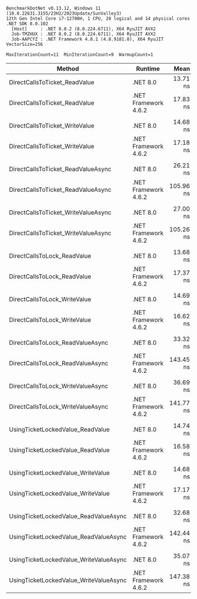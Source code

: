 ```

BenchmarkDotNet v0.13.12, Windows 11 (10.0.22631.3155/23H2/2023Update/SunValley3)
12th Gen Intel Core i7-12700H, 1 CPU, 20 logical and 14 physical cores
.NET SDK 8.0.102
  [Host]     : .NET 8.0.2 (8.0.224.6711), X64 RyuJIT AVX2
  Job-TMZHUX : .NET 8.0.2 (8.0.224.6711), X64 RyuJIT AVX2
  Job-AAPCYZ : .NET Framework 4.8.1 (4.8.9181.0), X64 RyuJIT VectorSize=256

MaxIterationCount=11  MinIterationCount=9  WarmupCount=1  

```
| Method                                 | Runtime              | Mean      | Error    | StdDev   | Ratio | RatioSD |
|--------------------------------------- |--------------------- |----------:|---------:|---------:|------:|--------:|
| DirectCallsToTicket_ReadValue          | .NET 8.0             |  13.71 ns | 0.368 ns | 0.266 ns |  1.00 |    0.00 |
| DirectCallsToTicket_ReadValue          | .NET Framework 4.6.2 |  17.83 ns | 1.090 ns | 0.788 ns |  1.30 |    0.07 |
|                                        |                      |           |          |          |       |         |
| DirectCallsToTicket_WriteValue         | .NET 8.0             |  14.68 ns | 0.811 ns | 0.586 ns |  1.00 |    0.00 |
| DirectCallsToTicket_WriteValue         | .NET Framework 4.6.2 |  17.18 ns | 0.795 ns | 0.575 ns |  1.17 |    0.05 |
|                                        |                      |           |          |          |       |         |
| DirectCallsToTicket_ReadValueAsync     | .NET 8.0             |  26.21 ns | 0.380 ns | 0.226 ns |  1.00 |    0.00 |
| DirectCallsToTicket_ReadValueAsync     | .NET Framework 4.6.2 | 105.96 ns | 2.087 ns | 1.380 ns |  4.05 |    0.08 |
|                                        |                      |           |          |          |       |         |
| DirectCallsToTicket_WriteValueAsync    | .NET 8.0             |  27.00 ns | 0.943 ns | 0.682 ns |  1.00 |    0.00 |
| DirectCallsToTicket_WriteValueAsync    | .NET Framework 4.6.2 | 105.26 ns | 3.674 ns | 2.657 ns |  3.90 |    0.16 |
|                                        |                      |           |          |          |       |         |
| DirectCallsToLock_ReadValue            | .NET 8.0             |  13.68 ns | 0.323 ns | 0.192 ns |  1.00 |    0.00 |
| DirectCallsToLock_ReadValue            | .NET Framework 4.6.2 |  17.37 ns | 0.281 ns | 0.147 ns |  1.27 |    0.02 |
|                                        |                      |           |          |          |       |         |
| DirectCallsToLock_WriteValue           | .NET 8.0             |  14.69 ns | 1.260 ns | 0.911 ns |  1.00 |    0.00 |
| DirectCallsToLock_WriteValue           | .NET Framework 4.6.2 |  16.62 ns | 0.149 ns | 0.078 ns |  1.13 |    0.07 |
|                                        |                      |           |          |          |       |         |
| DirectCallsToLock_ReadValueAsync       | .NET 8.0             |  33.32 ns | 1.965 ns | 1.421 ns |  1.00 |    0.00 |
| DirectCallsToLock_ReadValueAsync       | .NET Framework 4.6.2 | 143.45 ns | 1.909 ns | 0.998 ns |  4.39 |    0.13 |
|                                        |                      |           |          |          |       |         |
| DirectCallsToLock_WriteValueAsync      | .NET 8.0             |  36.69 ns | 2.014 ns | 1.456 ns |  1.00 |    0.00 |
| DirectCallsToLock_WriteValueAsync      | .NET Framework 4.6.2 | 141.77 ns | 0.795 ns | 0.416 ns |  3.87 |    0.18 |
|                                        |                      |           |          |          |       |         |
| UsingTicketLockedValue_ReadValue       | .NET 8.0             |  14.74 ns | 0.868 ns | 0.628 ns |  1.00 |    0.00 |
| UsingTicketLockedValue_ReadValue       | .NET Framework 4.6.2 |  16.58 ns | 0.285 ns | 0.149 ns |  1.11 |    0.04 |
|                                        |                      |           |          |          |       |         |
| UsingTicketLockedValue_WriteValue      | .NET 8.0             |  14.68 ns | 0.211 ns | 0.094 ns |  1.00 |    0.00 |
| UsingTicketLockedValue_WriteValue      | .NET Framework 4.6.2 |  17.17 ns | 0.221 ns | 0.131 ns |  1.17 |    0.01 |
|                                        |                      |           |          |          |       |         |
| UsingTicketLockedValue_ReadValueAsync  | .NET 8.0             |  32.68 ns | 0.979 ns | 0.708 ns |  1.00 |    0.00 |
| UsingTicketLockedValue_ReadValueAsync  | .NET Framework 4.6.2 | 142.44 ns | 2.094 ns | 1.246 ns |  4.40 |    0.06 |
|                                        |                      |           |          |          |       |         |
| UsingTicketLockedValue_WriteValueAsync | .NET 8.0             |  35.07 ns | 1.366 ns | 0.813 ns |  1.00 |    0.00 |
| UsingTicketLockedValue_WriteValueAsync | .NET Framework 4.6.2 | 147.38 ns | 3.714 ns | 2.210 ns |  4.21 |    0.14 |
